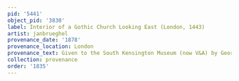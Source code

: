 ```yaml
---
pid: '5441'
object_pid: '3830'
label: Interior of a Gothic Church Looking East (London, 1443)
artist: janbrueghel
provenance_date: '1878'
provenance_location: London
provenance_text: Given to the South Kensington Museum (now V&A) by George Mitchell
collection: provenance
order: '1835'
---
```


